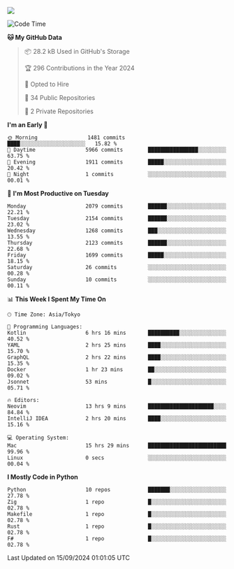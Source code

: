 ![](https://komarev.com/ghpvc/?username=kitagawa-hr)

<!--START_SECTION:waka-->
![Code Time](http://img.shields.io/badge/Code%20Time-1%2C057%20hrs%2040%20mins-blue)

**🐱 My GitHub Data** 

> 📦 28.2 kB Used in GitHub's Storage 
 > 
> 🏆 296 Contributions in the Year 2024
 > 
> 💼 Opted to Hire
 > 
> 📜 34 Public Repositories 
 > 
> 🔑 2 Private Repositories 
 > 
**I'm an Early 🐤** 

```text
🌞 Morning                1481 commits        ████░░░░░░░░░░░░░░░░░░░░░   15.82 % 
🌆 Daytime                5966 commits        ████████████████░░░░░░░░░   63.75 % 
🌃 Evening                1911 commits        █████░░░░░░░░░░░░░░░░░░░░   20.42 % 
🌙 Night                  1 commits           ░░░░░░░░░░░░░░░░░░░░░░░░░   00.01 % 
```
📅 **I'm Most Productive on Tuesday** 

```text
Monday                   2079 commits        ██████░░░░░░░░░░░░░░░░░░░   22.21 % 
Tuesday                  2154 commits        ██████░░░░░░░░░░░░░░░░░░░   23.02 % 
Wednesday                1268 commits        ███░░░░░░░░░░░░░░░░░░░░░░   13.55 % 
Thursday                 2123 commits        ██████░░░░░░░░░░░░░░░░░░░   22.68 % 
Friday                   1699 commits        █████░░░░░░░░░░░░░░░░░░░░   18.15 % 
Saturday                 26 commits          ░░░░░░░░░░░░░░░░░░░░░░░░░   00.28 % 
Sunday                   10 commits          ░░░░░░░░░░░░░░░░░░░░░░░░░   00.11 % 
```


📊 **This Week I Spent My Time On** 

```text
🕑︎ Time Zone: Asia/Tokyo

💬 Programming Languages: 
Kotlin                   6 hrs 16 mins       ██████████░░░░░░░░░░░░░░░   40.52 % 
YAML                     2 hrs 25 mins       ████░░░░░░░░░░░░░░░░░░░░░   15.70 % 
GraphQL                  2 hrs 22 mins       ████░░░░░░░░░░░░░░░░░░░░░   15.35 % 
Docker                   1 hr 23 mins        ██░░░░░░░░░░░░░░░░░░░░░░░   09.02 % 
Jsonnet                  53 mins             █░░░░░░░░░░░░░░░░░░░░░░░░   05.71 % 

🔥 Editors: 
Neovim                   13 hrs 9 mins       █████████████████████░░░░   84.84 % 
IntelliJ IDEA            2 hrs 20 mins       ████░░░░░░░░░░░░░░░░░░░░░   15.16 % 

💻 Operating System: 
Mac                      15 hrs 29 mins      █████████████████████████   99.96 % 
Linux                    0 secs              ░░░░░░░░░░░░░░░░░░░░░░░░░   00.04 % 
```

**I Mostly Code in Python** 

```text
Python                   10 repos            ███████░░░░░░░░░░░░░░░░░░   27.78 % 
Zig                      1 repo              █░░░░░░░░░░░░░░░░░░░░░░░░   02.78 % 
Makefile                 1 repo              █░░░░░░░░░░░░░░░░░░░░░░░░   02.78 % 
Rust                     1 repo              █░░░░░░░░░░░░░░░░░░░░░░░░   02.78 % 
F#                       1 repo              █░░░░░░░░░░░░░░░░░░░░░░░░   02.78 % 
```




 Last Updated on 15/09/2024 01:01:05 UTC
<!--END_SECTION:waka-->
